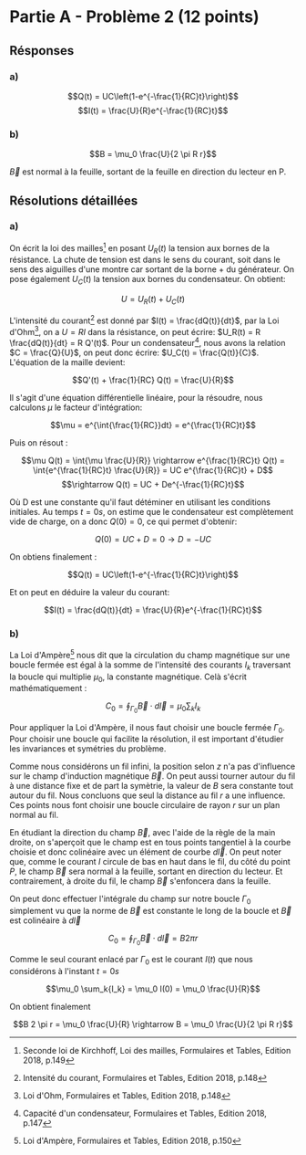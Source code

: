 # Partie A - Problème 2 (12 points)

## Résponses
### a)

$$Q(t) = UC\left(1-e^{-\frac{1}{RC}t}\right)$$
$$I(t) = \frac{U}{R}e^{-\frac{1}{RC}t}$$

### b)

$$B = \mu_0 \frac{U}{2 \pi R r}$$

$\vec{B}$ est normal à la feuille, sortant de la feuille en direction du lecteur en P.

## Résolutions détaillées
### a)
On écrit la loi des mailles[^A21] en posant $U_R(t)$ la tension aux bornes de la résistance. La chute de tension est dans le sens du courant, soit dans le sens des aiguilles d'une montre car sortant de la borne $+$ du générateur. On pose également $U_C(t)$ la tension aux bornes du condensateur. On obtient:

$$U = U_R(t) + U_C(t)$$

L'intensité du courant[^A22] est donné par $I(t) = \frac{dQ(t)}{dt}$, par la Loi d'Ohm[^A23], on a $U = RI$ dans la résistance, on peut écrire: $U_R(t) = R \frac{dQ(t)}{dt} = R Q'(t)$. Pour un condensateur[^A24], nous avons la relation $C = \frac{Q}{U}$, on peut donc écrire: $U_C(t) = \frac{Q(t)}{C}$. L'équation de la maille devient:

$$Q'(t) + \frac{1}{RC} Q(t) = \frac{U}{R}$$

Il s'agit d'une équation différentielle linéaire, pour la résoudre, nous calculons $\mu$ le facteur d'intégration:

$$\mu = e^{\int{\frac{1}{RC}}dt} = e^{\frac{1}{RC}t}$$

Puis on résout :

$$\mu Q(t) = \int{\mu \frac{U}{R}} \rightarrow e^{\frac{1}{RC}t} Q(t) = \int{e^{\frac{1}{RC}t} \frac{U}{R}} = UC e^{\frac{1}{RC}t} + D$$
$$\rightarrow Q(t) = UC + De^{-\frac{1}{RC}t}$$

Où D est une constante qu'il faut détéminer en utilisant les conditions initiales. Au temps $t = 0 s$, on estime que le condensateur est complètement vide de charge, on a donc $Q(0) = 0$, ce qui permet d'obtenir:

$$Q(0) = UC + D = 0 \rightarrow D = -UC$$

On obtiens finalement :

$$Q(t) = UC\left(1-e^{-\frac{1}{RC}t}\right)$$

Et on peut en déduire la valeur du courant:

$$I(t) = \frac{dQ(t)}{dt} = \frac{U}{R}e^{-\frac{1}{RC}t}$$

### b)
La Loi d'Ampère[^A25] nous dit que la circulation du champ magnétique sur une boucle fermée est égal à la somme de l'intensité des courants $I_k$ traversant la boucle qui multiplie $\mu_0$, la constante magnétique. Celà s'écrit mathématiquement :

$$C_0 = \oint_{\Gamma_0}\vec{B} \cdot d\vec{l} = \mu_0\sum_k{I_k}$$

Pour appliquer la Loi d'Ampère, il nous faut choisir une boucle fermée $\Gamma_0$. Pour choisir une boucle qui facilite la résolution, il est important d'étudier les invariances et symétries du problème.

Comme nous considérons un fil infini, la position selon $z$ n'a pas d'influence sur le champ d'induction magnétique $\vec{B}$. On peut aussi tourner autour du fil à une distance fixe et de part la symètrie, la valeur de $B$ sera constante tout autour du fil. Nous concluons que seul la distance au fil $r$ a une influence. Ces points nous font choisir une boucle circulaire de rayon $r$ sur un plan normal au fil.

En étudiant la direction du champ $\vec{B}$, avec l'aide de la règle de la main droite, on s'aperçoit que le champ est en tous points tangentiel à la courbe choisie et donc colinéaire avec un élément de courbe $d\vec{l}$. On peut noter que, comme le courant $I$ circule de bas en haut dans le fil, du côté du point $P$, le champ $\vec{B}$ sera normal à la feuille, sortant en direction du lecteur. Et contrairement, à droite du fil, le champ $\vec{B}$ s'enfoncera dans la feuille.

On peut donc effectuer l'intégrale du champ sur notre boucle $\Gamma_0$ simplement vu que la norme de $\vec{B}$ est constante le long de la boucle et $\vec{B}$ est colinéaire à $d\vec{l}$

$$C_0 = \oint_{\Gamma_0}\vec{B} \cdot d\vec{l} = B 2 \pi r$$

Comme le seul courant enlacé par $\Gamma_0$ est le courant $I(t)$ que nous considérons à l'instant $t=0 s$

$$\mu_0 \sum_k{I_k} = \mu_0 I(0) = \mu_0 \frac{U}{R}$$

On obtient finalement

$$B 2 \pi r = \mu_0 \frac{U}{R} \rightarrow B = \mu_0 \frac{U}{2 \pi R r}$$

[^A21]: Seconde loi de Kirchhoff, Loi des mailles, Formulaires et Tables, Edition 2018, p.149
[^A22]: Intensité du courant, Formulaires et Tables, Edition 2018, p.148
[^A23]: Loi d'Ohm, Formulaires et Tables, Edition 2018, p.148
[^A24]: Capacité d'un condensateur, Formulaires et Tables, Edition 2018, p.147
[^A25]: Loi d'Ampère, Formulaires et Tables, Edition 2018, p.150

